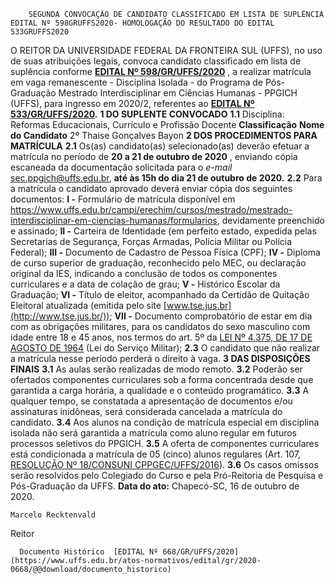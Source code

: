         SEGUNDA CONVOCAÇÃO DE CANDIDATO CLASSIFICADO EM LISTA DE SUPLÊNCIA EDITAL Nº 598GRUFFS2020- HOMOLOGAÇÃO DO RESULTADO DO EDITAL 533GRUFFS2020  

 O REITOR DA UNIVERSIDADE FEDERAL DA FRONTEIRA SUL (UFFS), no uso de suas atribuições legais, convoca candidato classificado em lista de suplência conforme **[EDITAL Nº 598/GR/UFFS/2020](https://www.uffs.edu.br/atos-normativos/edital/gr/2020-0598)** , a realizar matrícula em vaga remanescente - Disciplina Isolada - do Programa de Pós-Graduação Mestrado Interdisciplinar em Ciências Humanas - PPGICH (UFFS), para ingresso em 2020/2, referentes ao **[EDITAL Nº 533/GR/UFFS/2020](https://www.uffs.edu.br/atos-normativos/edital/gr/2020-0533).**      **1 DO SUPLENTE CONVOCADO**   **1.1**  Disciplina: Reformas Educacionais, Currículo e Profissão Docente     **Classificação**      **Nome do Candidato**       2º    Thaise Gonçalves Bayon        **2 DOS PROCEDIMENTOS PARA MATRÍCULA**   **2.1**  Os(as) candidato(as) selecionado(as) deverão efetuar a matrícula no período de **20 a 21 de outubro de 2020** , enviando cópia escaneada da documentação solicitada para o *e-mail*  sec.ppgich@uffs.edu.br, **até às 15h do dia 21 de outubro de 2020.**   **2.2**  Para a matrícula o candidato aprovado deverá enviar cópia dos seguintes documentos:  **I -**  Formulário de matrícula disponível em <https://www.uffs.edu.br/campi/erechim/cursos/mestrado/mestrado-interdisciplinar-em-ciencias-humanas/formularios>, devidamente preenchido e assinado;  **II -**  Carteira de Identidade (em perfeito estado, expedida pelas Secretarias de Segurança, Forças Armadas, Polícia Militar ou Polícia Federal);  **III -**  Documento de Cadastro de Pessoa Física (CPF);  **IV -**  Diploma de curso superior de graduação, reconhecido pelo MEC, ou declaração original da IES, indicando a conclusão de todos os componentes curriculares e a data de colação de grau;  **V -**  Histórico Escolar da Graduação;  **VI -**  Título de eleitor, acompanhado da Certidão de Quitação Eleitoral atualizada (emitida pelo site [www.tse.jus.br](http://www.tse.jus.br/));  **VII -**  Documento comprobatório de estar em dia com as obrigações militares, para os candidatos do sexo masculino com idade entre 18 e 45 anos, nos termos do art. 5º da [LEI Nº 4.375, DE 17 DE AGOSTO DE 1964](http://www.planalto.gov.br/ccivil_03/LEIS/L4375.htm) (Lei do Serviço Militar);  **2.3**  O candidato que não realizar a matrícula nesse período perderá o direito à vaga.     **3 DAS DISPOSIÇÕES FINAIS**   **3.1**  As aulas serão realizadas de modo remoto.  **3.2**  Poderão ser ofertados componentes curriculares sob a forma concentrada desde que garantida a carga horária, a qualidade e o conteúdo programático.  **3.3**  A qualquer tempo, se constatada a apresentação de documentos e/ou assinaturas inidôneas, será considerada cancelada a matrícula do candidato.  **3.4**  Aos alunos na condição de matrícula especial em disciplina isolada não será garantida a matrícula como aluno regular em futuros processos seletivos do PPGICH.  **3.5**  A oferta de componentes curriculares está condicionada a matrícula de 05 (cinco) alunos regulares (Art. 107, [RESOLUÇÃO Nº 18/CONSUNI CPPGEC/UFFS/2016](https://www.uffs.edu.br/atos-normativos/resolucao/consunicppgec/2016-0018)).  **3.6**  Os casos omissos serão resolvidos pelo Colegiado do Curso e pela Pró-Reitoria de Pesquisa e Pós-Graduação da UFFS.        **Data do ato:** Chapecó-SC, 16 de outubro de 2020.   
 

    Marcelo Recktenvald   
 Reitor 

      Documento Histórico  [EDITAL Nº 668/GR/UFFS/2020](https://www.uffs.edu.br/atos-normativos/edital/gr/2020-0668/@@download/documento_historico)     
      